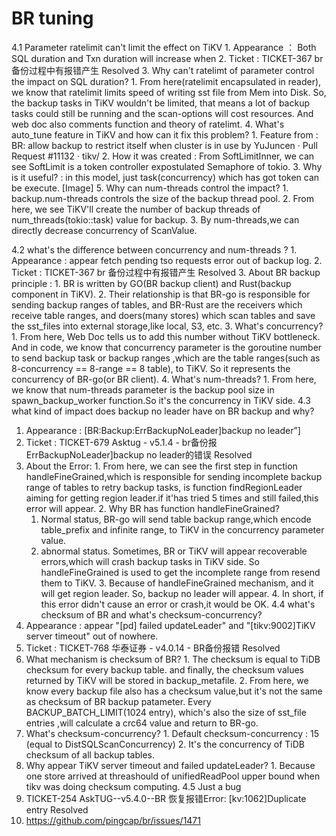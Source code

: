 # BR tuning

4.1 Parameter ratelimit can't limit the effect on TiKV
    1. Appearance ： Both SQL duration and Txn duration will increase when 
    2. Ticket : TICKET-367 br 备份过程中有报错产生  Resolved 
    3. Why can't ratelimt of parameter control the impact on SQL duration?
      1. From here(ratelimit encapsulated in reader), we know that ratelimit limits speed of writing sst file from Mem into Disk. So, the backup tasks in TiKV wouldn't be limited, that means a lot of backup tasks could still be running and the scan-options will cost resources. And web doc also comments function and theory of ratelimt.
    4. What's auto_tune feature in TiKV and how can it  fix this problem?
      1. Feature from : BR: allow backup to restrict itself when cluster is in use by YuJuncen · Pull Request #11132 · tikv/
      2. How it was created : From SoftLimitInner, we can see SoftLimit is a token controller expostulated Semaphore of tokio.
      3. Why is it useful? : in this model, just task(concurrency) which has got token can be execute.
[Image]
    5. Why can num-threads control the impact?
      1. backup.num-threads controls the size of the backup thread pool.
      2. From here, we see TiKV'll create the number of backup threads of num_threads(tokio::task) value for backup.
      3. By num-threads,we can directly decrease concurrency of ScanValue.

4.2 what's the difference between concurrency and num-threads ? 
    1. Appearance : appear fetch pending tso requests error out of backup log.
    2. Ticket : TICKET-367 br 备份过程中有报错产生  Resolved 
    3. About BR backup principle :
      1. BR is written by GO(BR backup client) and Rust(backup component in TiKV).
      2. Their relationship is that BR-go is responsible for sending backup ranges of tables, and BR-Rust are the receivers which receive table ranges,  and doers(many stores) which scan tables and save the sst_files into external storage,like local, S3, etc.
      3. What's concurrency?
        1. From here, Web Doc tells us to add this number without TiKV bottleneck. And in code, we know that concurrency parameter is the  goroutine number to send backup task or backup ranges ,which are the table ranges(such as 8-concurrency == 8-range == 8 table), to TiKV. So it represents the concurrency of BR-go(or BR client).
      4. What's num-threads?
        1. From here, we know that num-threads parameter is the backup pool size in spawn_backup_worker function.So it's the concurrency in TiKV side.
4.3 what kind of impact does backup no leader have on BR backup and why?
  1. Appearance : [BR:Backup:ErrBackupNoLeader]backup no leader”]
  2. Ticket : TICKET-679 Asktug - v5.1.4 - br备份报ErrBackupNoLeader]backup no leader的错误   Resolved 
  3. About the Error:
    1. From here, we can see the first step in function handleFineGrained,which is responsible for sending incomplete backup range of tables to retry backup tasks, is function findRegionLeader aiming for getting region leader.if it'has tried 5 times and still failed,this error will appear.
    2. Why BR has function handleFineGrained?
      1. Normal status, BR-go will send table backup range,which encode table_prefix and infinite range, to TiKV in the concurrency parameter value.  
      2. abnormal status. Sometimes, BR or TiKV will appear recoverable errors,which will crash backup tasks in TiKV side. So handleFineGrained is used to get the incomplete range from resend them to TiKV.
    3. Because of handleFineGrained mechanism, and it will get region leader. So, backup no leader will appear.
    4. In short, if this error didn't cause an error or crash,it would be OK.
4.4 what's checksum of BR and what's checksum-concurrency?
  1. Appearance : appear "[pd] failed updateLeader" and "[tikv:9002]TiKV server timeout" out of nowhere.
  2. Ticket : TICKET-768 华泰证券 - v4.0.14 - BR备份报错  Resolved 
  3. What mechanism is checksum of BR?
    1. The checksum is equal to TiDB checksum for every backup table. and finally, the checksum values returned by TiKV will be stored in backup_metafile.
    2. From here, we know every backup file also has a checksum value,but it's not the same as checksum of BR backup patameter. Every BACKUP_BATCH_LIMIT(1024 entry), which's also the size of sst_file entries ,will calculate a crc64 value and return to BR-go.
  4. What's checksum-concurrency?
    1. Default checksum-concurrency : 15 (equal to DistSQLScanConcurrency)
    2. It's the concurrency of TiDB checksum of all backup tables.
  5. Why appear TiKV server timeout and failed updateLeader?
    1. Because one store arrived at threashould of unifiedReadPool upper bound when tikv was doing checksum computing.
4.5 Just a bug
  1. TICKET-254 AskTUG--v5.4.0--BR 恢复报错Error: [kv:1062]Duplicate entry  Resolved 
  2. https://github.com/pingcap/br/issues/1471